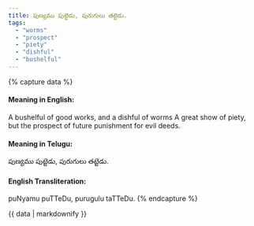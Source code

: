 ```yaml
---
title: పుణ్యము పుట్టెడు, పురుగులు తట్టెడు.
tags:
  - "worms"
  - "prospect"
  - "piety"
  - "dishful"
  - "bushelful"
---
```


{% capture data %}
#### Meaning in English:
A bushelful of good works, and a dishful of worms
A great show of piety, but the prospect of future punishment for evil deeds.

#### Meaning in Telugu:
పుణ్యము పుట్టెడు, పురుగులు తట్టెడు.

#### English Transliteration:
puNyamu puTTeDu, purugulu taTTeDu.
{% endcapture %}

{{ data | markdownify }}

